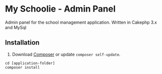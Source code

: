 # My Schoolie - Admin Panel
Admin panel for the school management application. Written in Cakephp 3.x and MySql

## Installation

1. Download [Composer](http://getcomposer.org/doc/00-intro.md) or update `composer self-update`.
```
cd [application-folder]
composer install
```
